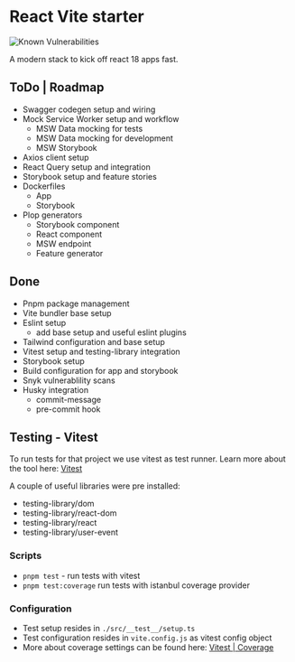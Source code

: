 # React Vite starter
![Known Vulnerabilities](https://snyk.io/test/github/pragmatic-stack/react-vite-starter/badge.svg)

A modern stack to kick off react 18 apps fast.

## ToDo | Roadmap

- Swagger codegen setup and wiring
- Mock Service Worker setup and workflow
  - MSW Data mocking for tests
  - MSW Data mocking for development
  - MSW Storybook
- Axios client setup
- React Query setup and integration
- Storybook setup and feature stories
- Dockerfiles
  - App
  - Storybook
- Plop generators
  - Storybook component
  - React component
  - MSW endpoint
  - Feature generator

## Done

- Pnpm package management
- Vite bundler base setup
- Eslint setup
  - add base setup and useful eslint plugins
- Tailwind configuration and base setup
- Vitest setup and testing-library integration
- Storybook setup
- Build configuration for app and storybook
- Snyk vulnerablility scans
- Husky integration
  - commit-message
  - pre-commit hook

## Testing - Vitest

To run tests for that project we use vitest as test runner.
Learn more about the tool here: [Vitest](https://vitest.dev/)

A couple of useful libraries were pre installed:
- testing-library/dom
- testing-library/react-dom 
- testing-library/react
- testing-library/user-event

### Scripts
- `pnpm test` - run tests with vitest
- `pnpm test:coverage` run tests with istanbul coverage provider

### Configuration
- Test setup resides in `./src/__test__/setup.ts`
- Test configuration resides in `vite.config.js` as vitest config object
- More about coverage settings can be found here: [Vitest | Coverage](https://vitest.dev/guide/coverage.html)